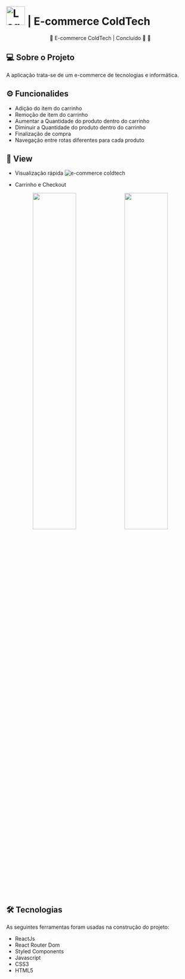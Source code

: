 # <img width="50px" src="https://user-images.githubusercontent.com/99041150/194731721-b3651699-3c03-4d2e-8464-d31f896a2c0a.png" alt="Logo da ColdTech"> | E-commerce ColdTech 

<p align="center">
  🚧 E-commerce ColdTech | Concluído 🚀 🚧
</p>

## 💻 Sobre o Projeto
<p>
  A aplicação trata-se de um e-commerce de tecnologias e informática.
</p>

## ⚙ Funcionalides
- Adição do item do carrinho
- Remoção de item do carrinho
- Aumentar a Quantidade do produto dentro do carrinho
- Diminuir a Quantidade do produto dentro do carrinho
- Finalização de compra
- Navegação entre rotas diferentes para cada produto

## 🎨 View
- Visualização rápida
![e-commerce coldtech](https://user-images.githubusercontent.com/99041150/194732019-7ae5cc62-3d6f-41b7-8adb-08ed1d10a6ba.gif)

- Carrinho e Checkout
<p align="center">
  <img width="48%" src="https://user-images.githubusercontent.com/99041150/194732022-b01abb04-f5a0-4ab2-b981-953ee0960f07.jpg" >
  <img width="48%" src="https://user-images.githubusercontent.com/99041150/194732027-b370cdec-d272-4e4c-8291-3bf43353c625.jpg" >
</p>

## 🛠 Tecnologias
As seguintes ferramentas foram usadas na construção do projeto:

- ReactJs
- React Router Dom
- Styled Components
- Javascript
- CSS3
- HTML5
